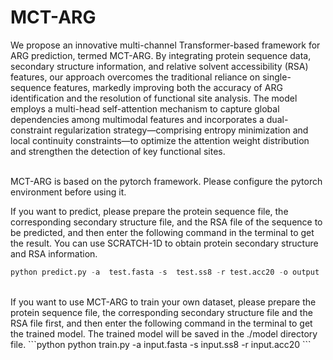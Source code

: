 # MCT-ARG
We propose an innovative multi-channel Transformer-based framework for ARG prediction, termed MCT-ARG. By integrating protein sequence data, secondary structure information, and relative solvent accessibility (RSA) features, our approach overcomes the traditional reliance on single-sequence features, markedly improving both the accuracy of ARG identification and the resolution of functional site analysis. The model employs a multi-head self-attention mechanism to capture global dependencies among multimodal features and incorporates a dual-constraint regularization strategy—comprising entropy minimization and local continuity constraints—to optimize the attention weight distribution and strengthen the detection of key functional sites.

<br>
MCT-ARG is based on the pytorch framework. Please configure the pytorch environment before using it.
<br>

If you want to predict, please prepare the protein sequence file, the corresponding secondary structure file, and the RSA file of the sequence to be predicted, and then enter the following command in the terminal to get the result. You can use SCRATCH-1D to obtain protein secondary structure and RSA information.
```python
python predict.py -a  test.fasta -s  test.ss8 -r test.acc20 -o output
```
<br>
If you want to use MCT-ARG to train your own dataset, please prepare the protein sequence file, the corresponding secondary structure file and the RSA file first, and then enter the following command in the terminal to get the trained model. The trained model will be saved in the ./model directory file.
```python
python train.py -a  input.fasta -s  input.ss8 -r input.acc20
```
